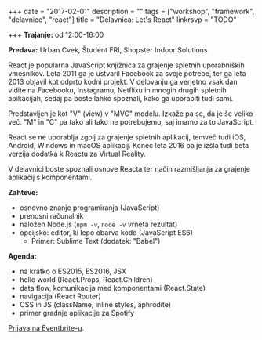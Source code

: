 +++
date = "2017-02-01"
description = ""
tags = ["workshop", "framework", "delavnice", "react"]
title = "Delavnica: Let's React"
linkrsvp = "TODO"

+++
**Trajanje:** od 12:00-16:00

**Predava:** Urban Cvek, Študent FRI, Shopster Indoor Solutions

React je popularna JavaScript knjižnica za grajenje spletnih uporabniških vmesnikov. Leta 2011 ga je ustvaril Facebook za svoje potrebe, ter ga leta 2013 objavil kot odprto kodni projekt. V delovanju ga verjetno vsak dan vidite na Facebooku, Instagramu, Netflixu in mnogih drugih spletnih apikacijah, sedaj pa boste lahko spoznali, kako ga uporabiti tudi sami.

Predstavljen je kot "V" (view) v "MVC" modelu. Izkaže pa se, da je še veliko več. "M" in "C" pa tako ali tako ne potrebujemo, saj imamo za to JavaScript.

<!--more-->

React se ne uporablja zgolj za grajenje spletnih aplikacij, temveč tudi iOS, Android, Windows in macOS aplikacij. Konec leta 2016 pa je izšla tudi beta verzija dodatka k Reactu za Virtual Reality.

V delavnici boste spoznali osnove Reacta ter način razmišljanja za grajenje aplikacij s komponentami.

**Zahteve:**

- osnovno znanje programiranja (JavaScript)
- prenosni računalnik
- naložen Node.js (`npm -v`, `node -v` vrneta rezultat)
- opcijsko: editor, ki lepo obarva kodo (JavaScript ES6)
  - Primer: Sublime Text (dodatek: "Babel")

**Agenda:**

- na kratko o ES2015, ES2016, JSX
- hello world (React.Props, React.Children)
- data flow, komunikacija med komponentami (React.State)
- navigacija (React Router)
- CSS in JS (className, inline styles, aphrodite)
- primer gradnje aplikacije za Spotify

[Prijava na Eventbrite-u](TODO).